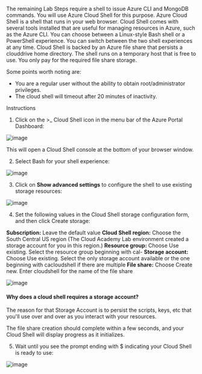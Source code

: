 The remaining Lab Steps require a shell to issue Azure CLI and MongoDB commands. You will use Azure Cloud Shell for this purpose. Azure Cloud Shell is a shell that runs in your web browser. Cloud Shell comes with several tools installed that are useful for managing resources in Azure, such as the Azure CLI. You can choose between a Linux-style Bash shell or a PowerShell experience. You can switch between the two shell experiences at any time. Cloud Shell is backed by an Azure file share that persists a clouddrive home directory. The shell runs on a temporary host that is free to use. You only pay for the required file share storage.

Some points worth noting are:

- You are a regular user without the ability to obtain root/administrator privileges. 
- The cloud shell will timeout after 20 minutes of inactivity.

Instructions
1. Click on the >_ Cloud Shell icon in the menu bar of the Azure Portal Dashboard:

![image](https://user-images.githubusercontent.com/12064832/189542969-7f115000-1e57-4cf9-8b3b-b4a39105e473.png)

This will open a Cloud Shell console at the bottom of your browser window.

2. Select Bash for your shell experience:

![image](https://user-images.githubusercontent.com/12064832/189542979-469e6468-ea17-4cac-b896-7b7b40627867.png)

3. Click on **Show advanced settings** to configure the shell to use existing storage resources:

![image](https://user-images.githubusercontent.com/12064832/189542991-f137d162-1729-4a92-8236-3c0be2c85a80.png)

4. Set the following values in the Cloud Shell storage configuration form, and then click Create storage:

**Subscription:** Leave the default value
**Cloud Shell region:** Choose the South Central US region (The Cloud Academy Lab environment created a storage account for you in this region.)
**Resource group:** Choose Use existing. Select the resource group beginning with cal-
**Storage account:** Choose Use existing. Select the only storage account available or the one beginning with cacloudshell if there are multiple
**File share:** Choose Create new. Enter cloudshell for the name of the file share

![image](https://user-images.githubusercontent.com/12064832/189543155-d3a98dca-451d-4838-b207-9520e67b5116.png)

#### Why does a cloud shell requires a storage account?
The reason for that Storage Account is to persist the scripts, keys, etc that you'll use over and over as you interact with your resources.

The file share creation should complete within a few seconds, and your Cloud Shell will display progress as it initializes.

5. Wait until you see the prompt ending with $ indicating your Cloud Shell is ready to use:

![image](https://user-images.githubusercontent.com/12064832/189543185-1ad11292-a6fd-4aaa-9ab5-26efe346e3d2.png)
